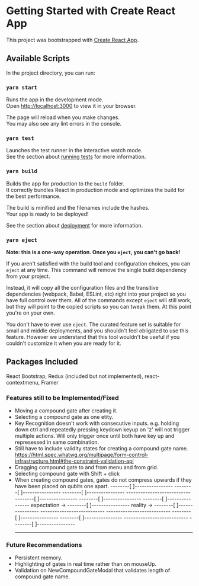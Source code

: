 # Getting Started with Create React App

This project was bootstrapped with [Create React App](https://github.com/facebook/create-react-app).

## Available Scripts

In the project directory, you can run:

### `yarn start`

Runs the app in the development mode.\
Open [http://localhost:3000](http://localhost:3000) to view it in your browser.

The page will reload when you make changes.\
You may also see any lint errors in the console.

### `yarn test`

Launches the test runner in the interactive watch mode.\
See the section about [running tests](https://facebook.github.io/create-react-app/docs/running-tests) for more information.

### `yarn build`

Builds the app for production to the `build` folder.\
It correctly bundles React in production mode and optimizes the build for the best performance.

The build is minified and the filenames include the hashes.\
Your app is ready to be deployed!

See the section about [deployment](https://facebook.github.io/create-react-app/docs/deployment) for more information.

### `yarn eject`

**Note: this is a one-way operation. Once you `eject`, you can't go back!**

If you aren't satisfied with the build tool and configuration choices, you can `eject` at any time. This command will remove the single build dependency from your project.

Instead, it will copy all the configuration files and the transitive dependencies (webpack, Babel, ESLint, etc) right into your project so you have full control over them. All of the commands except `eject` will still work, but they will point to the copied scripts so you can tweak them. At this point you're on your own.

You don't have to ever use `eject`. The curated feature set is suitable for small and middle deployments, and you shouldn't feel obligated to use this feature. However we understand that this tool wouldn't be useful if you couldn't customize it when you are ready for it.

## Packages Included
React Bootstrap, Redux (included but not implemented), react-contextmenu, Framer

### Features still to be Implemented/Fixed
- Moving a compound gate after creating it.
- Selecting a compound gate as one etity.
- Key Recognition doesn't work with consecutive inputs.
    e.g. holding down ctrl and repeatedly pressing keydown keyup on 'z' will not trigger multiple actions. Will only trigger once until both have key up
         and represessed in same combination.
- Still have to include validity states for creating a compound gate name.
    https://html.spec.whatwg.org/multipage/form-control-infrastructure.html#the-constraint-validation-api
- Dragging compound gate to and from menu and from grid.
- Selecting compound gate with Shift + click
- When creating compound gates, gates do not compress upwards if they have been placed on qubits one apart.
    --------[ ]----------------                   --------[ ]----------------               --------[ ]----------------
    ---------------------------                   --------[ ]----------------               --------[ ]----------------
    --------[ ]----------------  expectation ->   --------[ ]----------------  reality ->   --------[ ]----------------
    ---------------------------                   ---------------------------               --------[ ]----------------
    --------[ ]----------------                   ---------------------------               --------[ ]----------------
    ---------------------------                   ---------------------------               ---------------------------
### Future Recommendations
- Persistent memory.
- Highlighting of gates in real time rather than on mouseUp.
- Validation on NewCompoundGateModal that validates length of compound gate name.